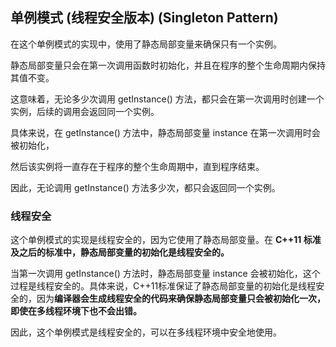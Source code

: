 ## 单例模式 (线程安全版本) (Singleton Pattern)


在这个单例模式的实现中，使用了静态局部变量来确保只有一个实例。
 

静态局部变量只会在第一次调用函数时初始化，并且在程序的整个生命周期内保持其值不变。

这意味着，无论多少次调用 getInstance() 方法，都只会在第一次调用时创建一个实例，后续的调用会返回同一个实例。

 

具体来说，在 getInstance() 方法中，静态局部变量 instance 在第一次调用时会被初始化，

然后该实例将一直存在于程序的整个生命周期中，直到程序结束。

因此，无论调用 getInstance() 方法多少次，都只会返回同一个实例。

### 线程安全 
这个单例模式的实现是线程安全的，因为它使用了静态局部变量。在 **C++11 标准及之后的标准中，静态局部变量的初始化是线程安全的。**

当第一次调用 getInstance() 方法时，静态局部变量 instance 会被初始化，这个过程是线程安全的。具体来说，C++11标准保证了静态局部变量的初始化是线程安全的，因为**编译器会生成线程安全的代码来确保静态局部变量只会被初始化一次，即使在多线程环境下也不会出错。**

因此，这个单例模式是线程安全的，可以在多线程环境中安全地使用。



